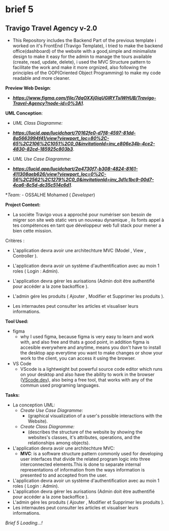 # brief 5
## Travigo Travel Agency v-2.0
* This Repository includes the Backend Part of the previous template i worked on it's FrontEnd (Travigo Template), i tried to make the backend office(dashboard) of the website with a good,simple and minimaliste design  to make it easy for the admin to manage the tours available (create, read, update, delete), i used the MVC Structure pattern to facilitate the work and make it more orgnized, also following the principles of the OOP(Oriented Object Programming) to make my code readable and more cleaner.

**Preview Web Design**:
- ***https://www.figma.com/file/7dqOXXj0iqUGlRYTsIWHUB/Travigo-Travel-Agency?node-id=0%3A1***.

**UML Conception**:
* *UML Class Diagramme:*
- ***https://lucid.app/lucidchart/70162fe0-d7f8-4597-81dd-8a5663994f41/view?viewport_loc=80%2C-65%2C2106%2C1051%2C0_0&invitationId=inv_e806e34b-4ce2-4830-82cd-185925c803b3***.

* *UML Use Case Diagramme*:
- ***https://lucid.app/lucidchart/2a4730f7-b308-4824-8161-411308aeb626/view?viewport_loc=0%2C-56%2C2562%2C1279%2C0_0&invitationId=inv_3d1c1bc9-00d7-4ca6-8c5d-dc35c514c6d1***.


**Team:*
    - OSSALHE Mohamed ( *Developer*)

**Project Context:**
* La sociéte Travigo vous a approché pour numériser son besoin de migrer son site web static vers un nouveau dynamique ,
ils fonts appel à tes compétences en tant que développeur web full stack pour mener a bien cette mission.

Critères :

- ​L'application devra avoir une architechture MVC (Model , View , Controller ).

- L'application devra avoir un système d'authentification avec au moin 1 roles ( Login : Admin).

- L'application devra gérer les aurisations (Admin doit être authentifié pour accéder a la zone backoffice ).

- L'admin gére les produits ( Ajouter , Modifier et Supprimer les produits ).

- Les internautes peut consulter les articles et visualiser leurs informations.

**Tool Used:**
* figma
    - why I used figma, because figma is very easy to learn and work with, and also free and thats a good point, in addition figma is accesible everywhere and anytime, means you don't have to install
    the desktop app everytime you want to make changes or show your
    work to the client, you can access it using the browser.
* VS Code
    - VScode is a lightweight but powerful source code editor which runs on your desktop and also have the ability to work in the browser (<a href="vscode.dev">VScode.dev</a>), also being a free tool, that works with any of the commun used programing languages. 

**Tasks:**
* La conception UML:
    - *Create Use Case Diagramme:*
        - (graphical visualization of a user's possible interactions with the Website).
    - *Create Class Diagramme:*
        - (describes the structure of the website by showing the websites's classes, it's attributes, operations, and the relationships among objects).
* ​L'application devra avoir une architechture MVC:
    - **MVC**: is a software structure pattern commonly used for developing user interfaces that divide the related program logic into three interconnected elements.This is done to separate internal representations of information from the ways information is presented to and accepted from the user.
* L'application devra avoir un système d'authentification avec au moin 1 roles ( Login : Admin).
* L'application devra gérer les aurisations (Admin doit être authentifié pour accéder a la zone backoffice ).
* L'admin gére les produits ( Ajouter , Modifier et Supprimer les produits ).
* Les internautes peut consulter les articles et visualiser leurs informations.

*Brief 5 Loading...!*
